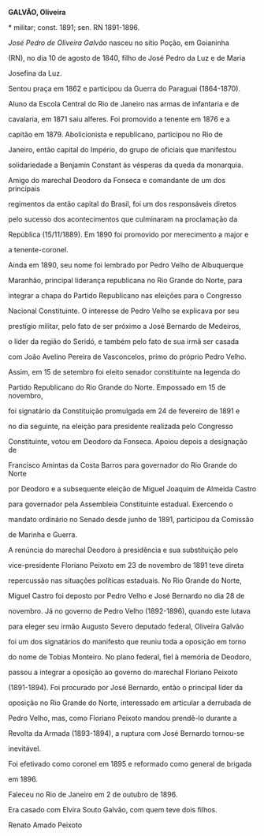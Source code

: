 **GALVÃO, Oliveira**



\* militar; const. 1891; sen. RN 1891-1896.



*José Pedro de Oliveira Galvão* nasceu no sítio Poção, em Goianinha

(RN), no dia 10 de agosto de 1840, filho de José Pedro da Luz e de Maria

Josefina da Luz.



Sentou praça em 1862 e participou da Guerra do Paraguai (1864-1870).

Aluno da Escola Central do Rio de Janeiro nas armas de infantaria e de

cavalaria, em 1871 saiu alferes. Foi promovido a tenente em 1876 e a

capitão em 1879. Abolicionista e republicano, participou no Rio de

Janeiro, então capital do Império, do grupo de oficiais que manifestou

solidariedade a Benjamin Constant às vésperas da queda da monarquia.

Amigo do marechal Deodoro da Fonseca e comandante de um dos principais

regimentos da então capital do Brasil, foi um dos responsáveis diretos

pelo sucesso dos acontecimentos que culminaram na proclamação da

República (15/11/1889). Em 1890 foi promovido por merecimento a major e

a tenente-coronel.



Ainda em 1890, seu nome foi lembrado por Pedro Velho de Albuquerque

Maranhão, principal liderança republicana no Rio Grande do Norte, para

integrar a chapa do Partido Republicano nas eleições para o Congresso

Nacional Constituinte. O interesse de Pedro Velho se explicava por seu

prestígio militar, pelo fato de ser próximo a José Bernardo de Medeiros,

o líder da região do Seridó, e também pelo fato de sua irmã ser casada

com João Avelino Pereira de Vasconcelos, primo do próprio Pedro Velho.

Assim, em 15 de setembro foi eleito senador constituinte na legenda do

Partido Republicano do Rio Grande do Norte. Empossado em 15 de novembro,

foi signatário da Constituição promulgada em 24 de fevereiro de 1891 e

no dia seguinte, na eleição para presidente realizada pelo Congresso

Constituinte, votou em Deodoro da Fonseca. Apoiou depois a designação de

Francisco Amintas da Costa Barros para governador do Rio Grande do Norte

por Deodoro e a subsequente eleição de Miguel Joaquim de Almeida Castro

para governador pela Assembleia Constituinte estadual. Exercendo o

mandato ordinário no Senado desde junho de 1891, participou da Comissão

de Marinha e Guerra.



A renúncia do marechal Deodoro à presidência e sua substituição pelo

vice-presidente Floriano Peixoto em 23 de novembro de 1891 teve direta

repercussão nas situações políticas estaduais. No Rio Grande do Norte,

Miguel Castro foi deposto por Pedro Velho e José Bernardo no dia 28 de

novembro. Já no governo de Pedro Velho (1892-1896), quando este lutava

para eleger seu irmão Augusto Severo deputado federal, Oliveira Galvão

foi um dos signatários do manifesto que reuniu toda a oposição em torno

do nome de Tobias Monteiro. No plano federal, fiel à memória de Deodoro,

passou a integrar a oposição ao governo do marechal Floriano Peixoto

(1891-1894). Foi procurado por José Bernardo, então o principal líder da

oposição no Rio Grande do Norte, interessado em articular a derrubada de

Pedro Velho, mas, como Floriano Peixoto mandou prendê-lo durante a

Revolta da Armada (1893-1894), a ruptura com José Bernardo tornou-se

inevitável.



Foi efetivado como coronel em 1895 e reformado como general de brigada

em 1896.



Faleceu no Rio de Janeiro em 2 de outubro de 1896.



Era casado com Elvira Souto Galvão, com quem teve dois filhos.



Renato Amado Peixoto



